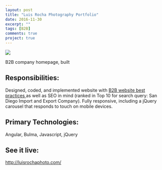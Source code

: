 ```yaml
---
layout: post
title: "Luis Rocha Photography Portfolio"
date: 2016-11-30
excerpt: ""
tags: [B2B]
comments: true
project: true
---
```

<img src="blob:http://imgur.com/b7809d38-90f0-409e-a21d-44a784cb0b1c">

B2B company homepage, built 

<h2>Responsibilities:</h2>
Designed, coded, and implemented website with <a href="/b2b-website-anatomy/" target="_blank"> B2B website best practices </a> as well as SEO in mind (ranked in Top 10 for search query: San Diego Import and Export Company). Fully responsive, including a jQuery carousel that responds to touch on mobile devices.

<h2>Primary Technologies:</h2>
Angular, Bulma, Javascript, jQuery

<h2>See it live:</h2>
<a href="http://luisrochaphoto.com/" target="_blank">http://luisrochaphoto.com/</a>